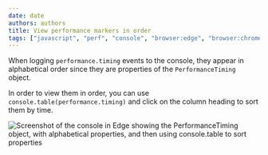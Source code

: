 ```yaml
---
date: date
authors: authors
title: View performance markers in order
tags: ["javascript", "perf", "console", "browser:edge", "browser:chrome", "browser:safari"]
---
```

When logging `performance.timing` events to the console, they appear in alphabetical order since they are properties of the `PerformanceTiming` object.

In order to view them in order, you can use `console.table(performance.timing)` and click on the column heading to sort them by time.

![Screenshot of the console in Edge showing the PerformanceTiming object, with alphabetical properties, and then using console.table to sort properties](/assets/img/view-perf-markers-in-order.png)